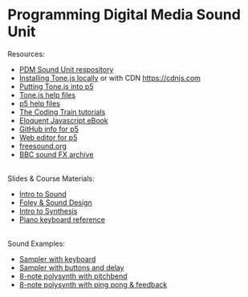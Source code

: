 # Programming Digital Media Sound Unit

Resources:
- <a href = "https://github.com/edemastes/pdm-sound"> PDM Sound Unit respository </a>
- <a href = "https://tonejs.github.io/">Installing Tone.js locally</a> or with CDN <a href = "https://cdnjs.com/">https://cdnjs.com</a>
- <a href = "https://pdm.lsupathways.org/3_audio/">Putting Tone.js into p5</a> 
- <a href = "https://github.com/Tonejs">Tone.js help files </a>
- <a href = "https://p5js.org/reference/"> p5 help files <a>
- <a href = "https://www.youtube.com/@TheCodingTrain"> The Coding Train tutorials </a>
- <a href = "https://eloquentjavascript.net/"> Eloquent Javascript eBook </a>
- <a href = "https://github.com/processing">GitHub info for p5</a> 
- <a href = "https://editor.p5js.org/">Web editor for p5</a>
- <a href = "https://freesound.org/"> freesound.org </a>
- <a href = "https://sound-effects.bbcrewind.co.uk/?authuser=0"> BBC sound FX archive </a>
<br><br>

Slides & Course Materials:
- <a href = "https://edemastes.github.io/pdm-sound/resources/sound-basics.pdf"> Intro to Sound </a>
- <a href = "https://edemastes.github.io/pdm-sound/resources/sound-design.pdf"> Foley & Sound Design </a>
- <a href = "https://edemastes.github.io/pdm-sound/resources/synthesis.pdf"> Intro to Synthesis </a>
- <a href = "https://edemastes.github.io/pdm-sound/resources/piano-keys.jpg"> Piano keyboard reference </a>
<br><br>

Sound Examples:
- <a href = "https://edemastes.github.io/pdm-sound/sampler-keypressed"> Sampler with keyboard </a>
- <a href = "https://edemastes.github.io/pdm-sound/sampler-buttons"> Sampler with buttons and delay </a>
- <a href = "https://edemastes.github.io/pdm-sound/synth-slider"> 8-note polysynth with pitchbend </a>
- <a href = "https://edemastes.github.io/pdm-sound/synth-slider-fx"> 8-note polysynth with ping pong & feedback </a>
